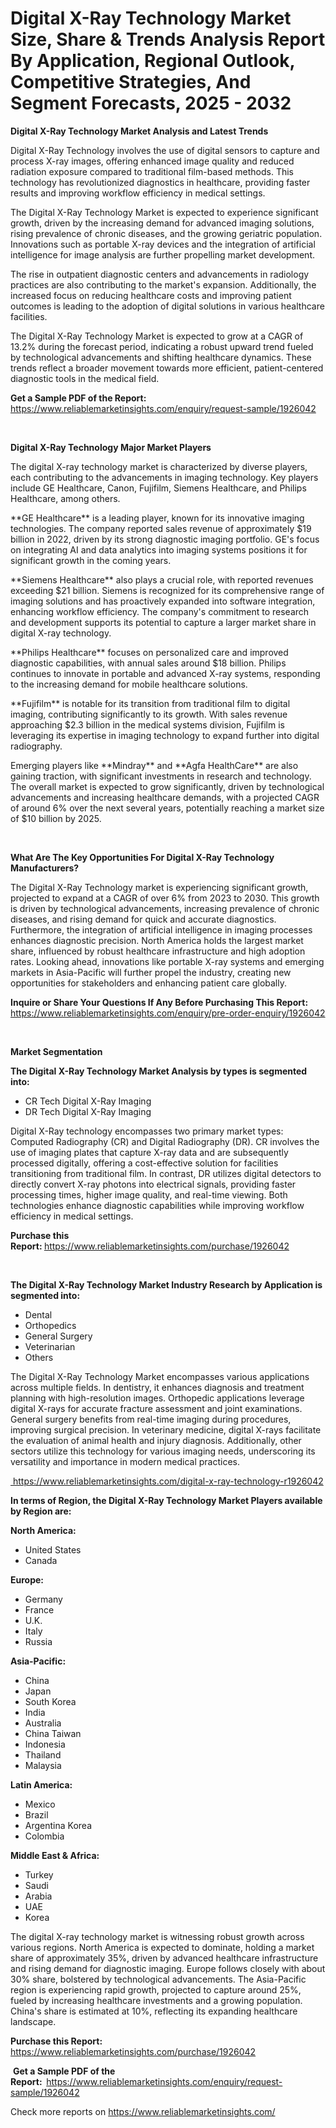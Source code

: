 <p><h1>Digital X-Ray Technology Market Size, Share & Trends Analysis Report By Application, Regional Outlook, Competitive Strategies, And Segment Forecasts, 2025 - 2032</h1></p><p><strong>Digital X-Ray Technology Market Analysis and Latest Trends</strong></p>
<p><p>Digital X-Ray Technology involves the use of digital sensors to capture and process X-ray images, offering enhanced image quality and reduced radiation exposure compared to traditional film-based methods. This technology has revolutionized diagnostics in healthcare, providing faster results and improving workflow efficiency in medical settings. </p><p>The Digital X-Ray Technology Market is expected to experience significant growth, driven by the increasing demand for advanced imaging solutions, rising prevalence of chronic diseases, and the growing geriatric population. Innovations such as portable X-ray devices and the integration of artificial intelligence for image analysis are further propelling market development. </p><p>The rise in outpatient diagnostic centers and advancements in radiology practices are also contributing to the market's expansion. Additionally, the increased focus on reducing healthcare costs and improving patient outcomes is leading to the adoption of digital solutions in various healthcare facilities. </p><p>The Digital X-Ray Technology Market is expected to grow at a CAGR of 13.2% during the forecast period, indicating a robust upward trend fueled by technological advancements and shifting healthcare dynamics. These trends reflect a broader movement towards more efficient, patient-centered diagnostic tools in the medical field.</p></p>
<p><strong>Get a Sample PDF of the Report:&nbsp;</strong> <a href="https://www.reliablemarketinsights.com/enquiry/request-sample/1926042?utm_campaign=1558&utm_medium=2&utm_source=Github&utm_content=ia&utm_term=28032025&utm_id=digital-x-ray-technology">https://www.reliablemarketinsights.com/enquiry/request-sample/1926042</a></p>
<p>&nbsp;</p>
<p><strong>Digital X-Ray Technology Major Market Players</strong></p>
<p><p>The digital X-ray technology market is characterized by diverse players, each contributing to the advancements in imaging technology. Key players include GE Healthcare, Canon, Fujifilm, Siemens Healthcare, and Philips Healthcare, among others.</p><p>**GE Healthcare** is a leading player, known for its innovative imaging technologies. The company reported sales revenue of approximately $19 billion in 2022, driven by its strong diagnostic imaging portfolio. GE's focus on integrating AI and data analytics into imaging systems positions it for significant growth in the coming years.</p><p>**Siemens Healthcare** also plays a crucial role, with reported revenues exceeding $21 billion. Siemens is recognized for its comprehensive range of imaging solutions and has proactively expanded into software integration, enhancing workflow efficiency. The company's commitment to research and development supports its potential to capture a larger market share in digital X-ray technology.</p><p>**Philips Healthcare** focuses on personalized care and improved diagnostic capabilities, with annual sales around $18 billion. Philips continues to innovate in portable and advanced X-ray systems, responding to the increasing demand for mobile healthcare solutions.</p><p>**Fujifilm** is notable for its transition from traditional film to digital imaging, contributing significantly to its growth. With sales revenue approaching $2.3 billion in the medical systems division, Fujifilm is leveraging its expertise in imaging technology to expand further into digital radiography.</p><p>Emerging players like **Mindray** and **Agfa HealthCare** are also gaining traction, with significant investments in research and technology. The overall market is expected to grow significantly, driven by technological advancements and increasing healthcare demands, with a projected CAGR of around 6% over the next several years, potentially reaching a market size of $10 billion by 2025.</p></p>
<p>&nbsp;</p>
<p><strong>What Are The Key Opportunities For Digital X-Ray Technology Manufacturers?</strong></p>
<p><p>The Digital X-Ray Technology market is experiencing significant growth, projected to expand at a CAGR of over 6% from 2023 to 2030. This growth is driven by technological advancements, increasing prevalence of chronic diseases, and rising demand for quick and accurate diagnostics. Furthermore, the integration of artificial intelligence in imaging processes enhances diagnostic precision. North America holds the largest market share, influenced by robust healthcare infrastructure and high adoption rates. Looking ahead, innovations like portable X-ray systems and emerging markets in Asia-Pacific will further propel the industry, creating new opportunities for stakeholders and enhancing patient care globally.</p></p>
<p><strong>Inquire or Share Your Questions If Any Before Purchasing This Report:</strong> <a href="https://www.reliablemarketinsights.com/enquiry/pre-order-enquiry/1926042?utm_campaign=1558&utm_medium=2&utm_source=Github&utm_content=ia&utm_term=28032025&utm_id=digital-x-ray-technology">https://www.reliablemarketinsights.com/enquiry/pre-order-enquiry/1926042</a></p>
<p>&nbsp;</p>
<p><strong>Market Segmentation</strong></p>
<p><strong>The Digital X-Ray Technology Market Analysis by types is segmented into:</strong></p>
<p><ul><li>CR Tech Digital X-Ray Imaging</li><li>DR Tech Digital X-Ray Imaging</li></ul></p>
<p><p>Digital X-Ray technology encompasses two primary market types: Computed Radiography (CR) and Digital Radiography (DR). CR involves the use of imaging plates that capture X-ray data and are subsequently processed digitally, offering a cost-effective solution for facilities transitioning from traditional film. In contrast, DR utilizes digital detectors to directly convert X-ray photons into electrical signals, providing faster processing times, higher image quality, and real-time viewing. Both technologies enhance diagnostic capabilities while improving workflow efficiency in medical settings.</p></p>
<p><strong>Purchase this Report:&nbsp;</strong><a href="https://www.reliablemarketinsights.com/purchase/1926042?utm_campaign=1558&utm_medium=2&utm_source=Github&utm_content=ia&utm_term=28032025&utm_id=digital-x-ray-technology">https://www.reliablemarketinsights.com/purchase/1926042</a></p>
<p>&nbsp;</p>
<p><strong>The Digital X-Ray Technology Market Industry Research by Application is segmented into:</strong></p>
<p><ul><li>Dental</li><li>Orthopedics</li><li>General Surgery</li><li>Veterinarian</li><li>Others</li></ul></p>
<p><p>The Digital X-Ray Technology Market encompasses various applications across multiple fields. In dentistry, it enhances diagnosis and treatment planning with high-resolution images. Orthopedic applications leverage digital X-rays for accurate fracture assessment and joint examinations. General surgery benefits from real-time imaging during procedures, improving surgical precision. In veterinary medicine, digital X-rays facilitate the evaluation of animal health and injury diagnosis. Additionally, other sectors utilize this technology for various imaging needs, underscoring its versatility and importance in modern medical practices.</p></p>
<p><a href="https://www.reliablemarketinsights.com/digital-x-ray-technology-r1926042?utm_campaign=1558&utm_medium=2&utm_source=Github&utm_content=ia&utm_term=28032025&utm_id=digital-x-ray-technology">&nbsp;https://www.reliablemarketinsights.com/digital-x-ray-technology-r1926042</a></p>
<p><strong>In terms of Region, the Digital X-Ray Technology Market Players available by Region are:</strong></p>
<p>
    <p> <strong> North America: </strong>
        <ul>
            <li>United States</li>
            <li>Canada</li>
        </ul>
        </p> 
    <p> <strong> Europe: </strong>
        <ul>
            <li>Germany</li>
            <li>France</li>
            <li>U.K.</li>
            <li>Italy</li>
            <li>Russia</li>
        </ul>
        </p> 
    <p> <strong> Asia-Pacific: </strong>
        <ul>
            <li>China</li>
            <li>Japan</li>
            <li>South Korea</li>
            <li>India</li>
            <li>Australia</li>
            <li>China Taiwan</li>
            <li>Indonesia</li>
            <li>Thailand</li>
            <li>Malaysia</li>
        </ul>
        </p> 
    <p> <strong> Latin America: </strong>
        <ul>
            <li>Mexico</li>
            <li>Brazil</li>
            <li>Argentina Korea</li>
            <li>Colombia</li>
        </ul>
        </p> 
    <p> <strong> Middle East & Africa: </strong>
        <ul>
            <li>Turkey</li>
            <li>Saudi</li>
            <li>Arabia</li>
            <li>UAE</li>
            <li>Korea</li>
        </ul>
    </p>
    </p>
<p><p>The digital X-ray technology market is witnessing robust growth across various regions. North America is expected to dominate, holding a market share of approximately 35%, driven by advanced healthcare infrastructure and rising demand for diagnostic imaging. Europe follows closely with about 30% share, bolstered by technological advancements. The Asia-Pacific region is experiencing rapid growth, projected to capture around 25%, fueled by increasing healthcare investments and a growing population. China's share is estimated at 10%, reflecting its expanding healthcare landscape.</p></p>
<p><strong>Purchase this Report: </strong><a href="https://www.reliablemarketinsights.com/purchase/1926042?utm_campaign=1558&utm_medium=2&utm_source=Github&utm_content=ia&utm_term=28032025&utm_id=digital-x-ray-technology">https://www.reliablemarketinsights.com/purchase/1926042</a></p>
<p>&nbsp;<strong>Get a Sample PDF of the Report:&nbsp;&nbsp;</strong><a href="https://www.reliablemarketinsights.com/enquiry/request-sample/1926042?utm_campaign=1558&utm_medium=2&utm_source=Github&utm_content=ia&utm_term=28032025&utm_id=digital-x-ray-technology">https://www.reliablemarketinsights.com/enquiry/request-sample/1926042</a></p>
<p><strong></strong></p>
<p>Check more reports on <a href="https://www.reliablemarketinsights.com/?utm_campaign=1558&utm_medium=2&utm_source=Github&utm_content=ia&utm_term=28032025&utm_id=digital-x-ray-technology">https://www.reliablemarketinsights.com/</a></p>